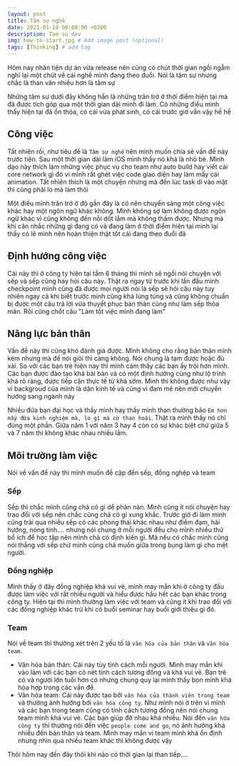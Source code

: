 ```yaml
---
layout: post
title: Tâm sự nghề
date: 2021-01-18 00:00:00 +0300
description: Tam su dev
img: how-to-start.jpg # Add image post (optional)
tags: [Thinking] # add tag
---
```


Hôm nay nhân tiện dự án vừa release nên cũng có chút thời gian ngồi ngẫm nghĩ lại một chút về cái nghề mình đang theo đuổi. Nói là tâm sự nhưng chắc là than vãn nhiều hơn là tâm sự

Những tâm sự dưới đây không hẳn là những trăn trở ở thời điểm hiện tại mà đã được tích góp qua một thời gian dài mình đi làm. Có những điều mình thấy hiện tại đã ổn thỏa, có cái vừa phát sinh, có cái trước giờ vẫn vậy hề hề

## Công việc

Tất nhiên rồi, như tiêu đề là `Tâm sự nghề` nên mình muốn chia sẻ vấn đề này trước tiên. Sau một thời gian dài làm iOS mình thấy nó khá là nhỏ bé. Mình dạo này thích làm những việc phục vụ cho team như auto build hay viết cái core network gì đó vì mình rất ghét việc code giao diện hay làm mấy cái animation. Tất nhiên thích là một chuyện nhưng mà đến lúc task dí vào mặt thì cũng phải lo mà làm thôi

Một điều mình trăn trở ở độ gần đây là có nên chuyển sáng một công việc khác hay một ngôn ngữ khác không. Mình không sợ làm không được ngôn ngữ khác vì cũng không đến nỗi dốt lắm mà không thấm được. Nhưng mà khi cân nhắc những gì đang có và đang làm ở thời điểm hiện tại mình lại thấy có lẽ mình nên hoàn thiện thật tốt cái đang theo đuổi đã

## Định hướng công việc

Cái này thì ở công ty hiện tại tầm 6 tháng thì mình sẽ ngồi nói chuyện với sếp và sếp cũng hay hỏi câu này. Thật ra ngay từ trước khi lần đầu mình checkpoint mình cũng đã được mọi người nói là sếp sẽ hỏi câu này tuy nhiên ngay cả khi biết trước mình cũng khá lúng túng và cũng không chuẩn bị được một câu trả lời vừa thuyết phục bản thân cũng như làm sếp thỏa mãn. Rồi cũng chốt câu "Làm tốt việc mình đang làm"

## Năng lực bản thân

Vấn đề này thì cũng khó đánh giá được. Mình không cho rằng bản thân mình kém nhưng mà để nói giỏi thì càng không. Nói chung là tạm được hoặc đủ xài. So với các bạn trẻ hiện nay thì mình cảm thấy các bạn ấy trội hơn mình. Các bạn được đào tạo khá bài bản và có một định hướng cũng như lộ trình khá rõ ràng, được tiếp cận thực tế từ khá sớm. Mình thì không được như vậy vì backgroud của mình là dân kinh tế và cũng vì đam mê nên mới chuyển hướng sang ngành này

Nhiều đứa bạn đại học và thầy mình hay thấy mình than thường bảo `Em hơn mấy đứa kinh nghiệm mà, lo gì mà cứ than hoài`. Thật ra mình thấy nó chỉ đúng một phần. Giữa năm 1 với năm 3 hay 4 còn có sự khác biệt chứ giữa 5 và 7 năm thì không khác nhau nhiều lắm.

## Môi trường làm việc

Nói về vấn đề này thì mình muốn đề cập đến sếp, đồng nghệp và team

### Sếp

Sếp thì chắc mình cũng chả có gì dể phàn nàn. Mình cũng ít nói chuyện hay trao đổi với sếp nên chắc cũng chả có gì xung khắc. Trước giờ đi làm mình cũng trải qua nhiều sếp có các phong thái khác nhau như điềm đạm, hài hướng, nóng tính.... nhưng nói chung ở mỗi người đều cho mình nhiều thứ bổ ích để học tập nên mình chả có định kiến gì. Mà nếu có chắc mình cũng nói thẳng với sếp chứ mình cũng chả muốn giữa trong bụng làm gì cho mệt người.

### Đồng nghiệp

Mình thấy ở đây đồng nghiệp khá vui vẻ, mình may mắn khi ở công ty đầu được làm việc với rất nhiều người và hiểu được hầu hết các bạn khác trong công ty. Hiện tại thì mình thường làm việc với team và cũng ít khi trao đổi với các đồng nghiệp khác trừ khi có buổi seminar hay buổi giới thiệu gì đó.

### Team

Nói về team thì thường xét trên 2 yếu tố là `văn hóa của bản thân` và `văn hóa team`. 
* Văn hóa bản thân: Cái này tùy tính cách mỗi người. Mình may mắn khi vào làm với các bạn có nét tính cách tương đồng và khá vui vẻ. Bạn trẻ có và người lớn tuổi hơn có nhưng chung quy lại mình thấy bọn mình khá hòa hợp trong các vấn đề.
* Văn hóa team: Cái này được tạo bởi `văn hóa của thành viên trong team` và thường ảnh hưởng bới `văn hóa công ty`. Như mình nói ở trên vì mình và các bạn trong team cũng có tính cách tương đồng nên nói chung team mình khá vui vẻ. Các bạn giúp đỡ nhau khá nhiều. Nói đến `văn hóa công ty` thì thường nói đến việc `people come and go`, nó ảnh hưởng khá nhiều đến bản thân và team. Mình may mắn vì team mình khá ổn định nhưng nhìn qua nhiều team khác thì không được vậy


Thôi hôm nay đến đây thôi khi nào có thời gian lại than tiếp....
